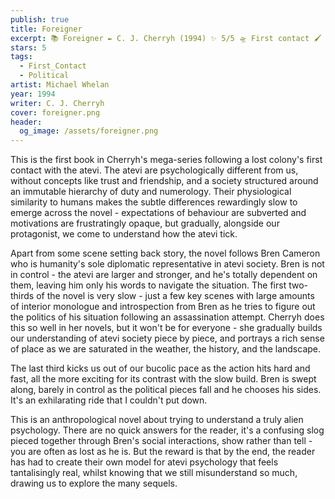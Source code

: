 ```yaml
---
publish: true
title: Foreigner
excerpt: 📚 Foreigner ✒️ C. J. Cherryh (1994) ✨ 5/5 🛸 First contact 🖌️ Michael Whelan
stars: 5
tags:
  - First_Contact
  - Political
artist: Michael Whelan
year: 1994
writer: C. J. Cherryh
cover: foreigner.png
header:
  og_image: /assets/foreigner.png
---
```

This is the first book in Cherryh's mega-series following a lost colony's first contact with the atevi. The atevi are psychologically different from us, without concepts like trust and friendship, and a society structured around an immutable hierarchy of duty and numerology. Their physiological similarity to humans makes the subtle differences rewardingly slow to emerge across the novel - expectations of behaviour are subverted and motivations are frustratingly opaque, but gradually, alongside our protagonist, we come to understand how the atevi tick.  
  
Apart from some scene setting back story, the novel follows Bren Cameron who is humanity's sole diplomatic representative in atevi society. Bren is not in control - the atevi are larger and stronger, and he's totally dependent on them, leaving him only his words to navigate the situation. The first two-thirds of the novel is very slow - just a few key scenes with large amounts of interior monologue and introspection from Bren as he tries to figure out the politics of his situation following an assassination attempt. Cherryh does this so well in her novels, but it won't be for everyone - she gradually builds our understanding of atevi society piece by piece, and portrays a rich sense of place as we are saturated in the weather, the history, and the landscape.  
  
The last third kicks us out of our bucolic pace as the action hits hard and fast, all the more exciting for its contrast with the slow build. Bren is swept along, barely in control as the political pieces fall and he chooses his sides. It's an exhilarating ride that I couldn't put down.  
  
This is an anthropological novel about trying to understand a truly alien psychology. There are no quick answers for the reader, it's a confusing slog pieced together through Bren's social interactions, show rather than tell - you are often as lost as he is. But the reward is that by the end, the reader has had to create their own model for atevi psychology that feels tantalisingly real, whilst knowing that we still misunderstand so much, drawing us to explore the many sequels.